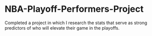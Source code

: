 # NBA-Playoff-Performers-Project
Completed a project in which I research the stats that serve as strong predictors of who will elevate their game in the playoffs.
